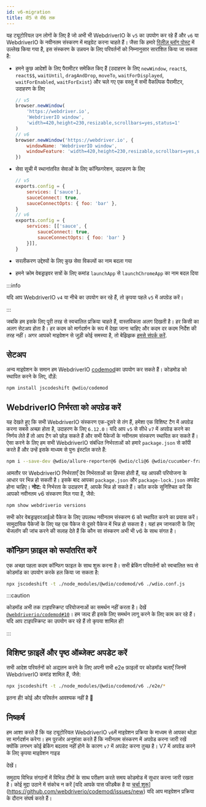 ```yaml
---
id: v6-migration
title: वी5 से वी6 तक
---
```


यह ट्यूटोरियल उन लोगों के लिए है जो अभी भी WebdriverIO के `v5` का उपयोग कर रहे हैं और `v6` या WebdriverIO के नवीनतम संस्करण में माइग्रेट करना चाहते हैं। जैसा कि हमारे [रिलीज़ ब्लॉग पोस्ट](https://webdriver.io/blog/2020/03/26/webdriverio-v6-released) में उल्लेख किया गया है, इस संस्करण के उन्नयन के लिए परिवर्तनों को निम्नानुसार सारांशित किया जा सकता है:

- हमने कुछ आदेशों के लिए पैरामीटर समेकित किए हैं (उदाहरन के लिए `newWindow`, `react$`, `react$$`, `waitUntil`, `dragAndDrop`, `moveTo`, `waitForDisplayed`, `waitForEnabled`, `waitForExist`) और चले गए एक वस्तु में सभी वैकल्पिक पैरामीटर, उदाहरण के लिए

    ```js
    // v5
    browser.newWindow(
        'https://webdriver.io',
        'WebdriverIO window',
        'width=420,height=230,resizable,scrollbars=yes,status=1'
    )
    // v6
    browser.newWindow('https://webdriver.io', {
        windowName: 'WebdriverIO window',
        windowFeature: 'width=420,height=230,resizable,scrollbars=yes,status=1'
    })
    ```

- सेवा सूची में स्थानांतरित सेवाओं के लिए कॉन्फ़िगरेशन, उदाहरण के लिए

    ```js
    // v5
    exports.config = {
        services: ['sauce'],
        sauceConnect: true,
        sauceConnectOpts: { foo: 'bar' },
    }
    // v6
    exports.config = {
        services: [['sauce', {
            sauceConnect: true,
            sauceConnectOpts: { foo: 'bar' }
        }]],
    }
    ```

- सरलीकरण उद्देश्यों के लिए कुछ सेवा विकल्पों का नाम बदला गया
- हमने क्रोम वेबड्राइवर सत्रों के लिए कमांड `launchApp` से `launchChromeApp` का नाम बदल दिया

:::info

यदि आप WebdriverIO `v4` या नीचे का उपयोग कर रहे हैं, तो कृपया पहले `v5` में अपग्रेड करें।

:::

जबकि हम इसके लिए पूरी तरह से स्वचालित प्रक्रिया चाहते हैं, वास्तविकता अलग दिखती है। हर किसी का अलग सेटअप होता है। हर कदम को मार्गदर्शन के रूप में देखा जाना चाहिए और कदम दर कदम निर्देश की तरह नहीं। अगर आपको माइग्रेशन से जुड़ी कोई समस्या है, तो बेझिझक [हमसे संपर्क करें](https://github.com/webdriverio/codemod/discussions/new).

## सेटअप

अन्य माइग्रेशन के समान हम WebdriverIO [codemod](https://github.com/webdriverio/codemod)का उपयोग कर सकते हैं। कोडमोड को स्थापित करने के लिए, दौड़ें:

```sh
npm install jscodeshift @wdio/codemod
```

## WebdriverIO निर्भरता को अपग्रेड करें

यह देखते हुए कि सभी WebdriverIO संस्करण एक-दूसरे से तंग हैं, हमेशा एक विशिष्ट टैग में अपग्रेड करना सबसे अच्छा होता है, उदाहरण के लिए `6.12.0`। यदि आप `v5` से सीधे `v7` में अपग्रेड करने का निर्णय लेते हैं तो आप टैग को छोड़ सकते हैं और सभी पैकेजों के नवीनतम संस्करण स्थापित कर सकते हैं। ऐसा करने के लिए हम सभी WebdriverIO संबंधित निर्भरताओं को हमारे `package.json` से कॉपी करते हैं और उन्हें इसके माध्यम से पुनः इंस्टॉल करते हैं:

```sh
npm i --save-dev @wdio/allure-reporter@6 @wdio/cli@6 @wdio/cucumber-framework@6 @wdio/local-runner@6 @wdio/spec-reporter@6 @wdio/sync@6 wdio-chromedriver-service@6 webdriverio@6
```

आमतौर पर WebdriverIO निर्भरताएँ देव निर्भरताओं का हिस्सा होती हैं, यह आपकी परियोजना के आधार पर भिन्न हो सकती है। इसके बाद आपका `package.json` और `package-lock.json` अपडेट होना चाहिए। __नोट:__ ये निर्भरता के उदाहरण हैं, आपके भिन्न हो सकते हैं। कॉल करके सुनिश्चित करें कि आपको नवीनतम v6 संस्करण मिल गया है, जैसे:

```sh
npm show webdriverio versions
```

सभी कोर वेबड्राइवरआईओ पैकेज के लिए उपलब्ध नवीनतम संस्करण 6 को स्थापित करने का प्रयास करें। सामुदायिक पैकेजों के लिए यह एक पैकेज से दूसरे पैकेज में भिन्न हो सकता है। यहां हम जानकारी के लिए चेंजलॉग की जांच करने की सलाह देते हैं कि कौन सा संस्करण अभी भी v6 के साथ संगत है।

## कॉन्फ़िग फ़ाइल को रूपांतरित करें

एक अच्छा पहला कदम कॉन्फिग फाइल के साथ शुरू करना है। सभी ब्रेकिंग परिवर्तनों को स्वचालित रूप से कोडमॉड का उपयोग करके हल किया जा सकता है:

```sh
npx jscodeshift -t ./node_modules/@wdio/codemod/v6 ./wdio.conf.js
```

:::caution

कोडमॉड अभी तक टाइपस्क्रिप्ट परियोजनाओं का समर्थन नहीं करता है। देखें [`@webdriverio/codemod#10`](https://github.com/webdriverio/codemod/issues/10)। हम जल्द ही इसके लिए समर्थन लागू करने के लिए काम कर रहे हैं। यदि आप टाइपस्क्रिप्ट का उपयोग कर रहे हैं तो कृपया शामिल हों!

:::

## विशिष्ट फ़ाइलें और पृष्ठ ऑब्जेक्ट अपडेट करें

सभी आदेश परिवर्तनों को अद्यतन करने के लिए अपनी सभी e2e फ़ाइलों पर कोडमॉड चलाएँ जिनमें WebdriverIO कमांड शामिल हैं, जैसे:

```sh
npx jscodeshift -t ./node_modules/@wdio/codemod/v6 ./e2e/*
```

इतना ही! कोई और परिवर्तन आवश्यक नहीं है 🎉

## निष्कर्ष

हम आशा करते हैं कि यह ट्यूटोरियल WebdriverIO `v6`में माइग्रेशन प्रक्रिया के माध्यम से आपका थोड़ा सा मार्गदर्शन करेगा। हम पुरजोर अनुशंसा करते हैं कि नवीनतम संस्करण में अपग्रेड करना जारी रखें क्योंकि लगभग कोई ब्रेकिंग बदलाव नहीं होने के कारण `v7` में अपडेट करना तुच्छ है। V7 में अपग्रेड करने के लिए कृपया माइग्रेशन गाइड

देखें।

समुदाय विभिन्न संगठनों में विभिन्न टीमों के साथ परीक्षण करते समय कोडमोड में सुधार करना जारी रखता है। कोई मुद्दा उठाने में संकोच न करें [यदि आपके पास फीडबैक है या [चर्चा शुरू](https://github.com/webdriverio/codemod/discussions/new)](https://github.com/webdriverio/codemod/issues/new) यदि आप माइग्रेशन प्रक्रिया के दौरान संघर्ष करते हैं।
